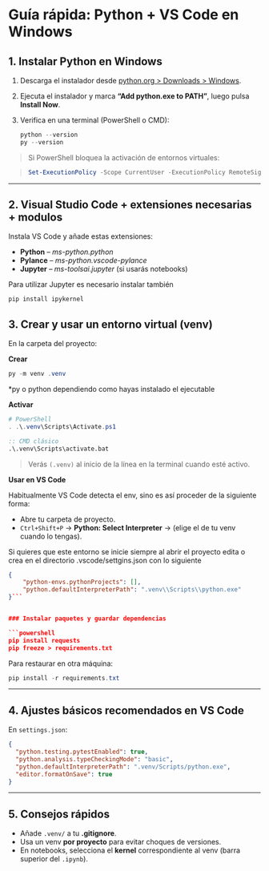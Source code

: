 # Guía rápida: Python + VS Code en Windows

## 1. Instalar Python en Windows

1. Descarga el instalador desde [python.org > Downloads > Windows](https://www.python.org/downloads/windows/).
2. Ejecuta el instalador y marca **“Add python.exe to PATH”**, luego pulsa **Install Now**.
3. Verifica en una terminal (PowerShell o CMD):

   ```powershell
   python --version
   py --version
   ```

> Si PowerShell bloquea la activación de entornos virtuales:

> ```powershell
> Set-ExecutionPolicy -Scope CurrentUser -ExecutionPolicy RemoteSigned
> ```

---

## 2. Visual Studio Code + extensiones necesarias + modulos

Instala VS Code y añade estas extensiones:

- **Python** – *ms-python.python*
- **Pylance** – *ms-python.vscode-pylance*
- **Jupyter** – *ms-toolsai.jupyter* (si usarás notebooks)

Para utilizar Jupyter es necesario instalar también

```bash
pip install ipykernel
```


## 3. Crear y usar un entorno virtual (venv)

En la carpeta del proyecto:

**Crear**

```powershell
py -m venv .venv
```

*py o python dependiendo como hayas instalado el ejecutable

**Activar**

```powershell
# PowerShell
. .\.venv\Scripts\Activate.ps1
```

```bat
:: CMD clásico
.\.venv\Scripts\activate.bat
```

> Verás `(.venv)` al inicio de la línea en la terminal cuando esté activo.

**Usar en VS Code**

Habitualmente VS Code detecta el env, sino es así proceder de la siguiente forma:

- Abre tu carpeta de proyecto.
- `Ctrl+Shift+P` → **Python: Select Interpreter** → (elige el de tu venv cuando lo tengas).

Si quieres que este entorno se inicie siempre al abrir el proyecto edita o crea en el directorio .vscode/settgins.json con lo siguiente

```json
{
    "python-envs.pythonProjects": [],
    "python.defaultInterpreterPath": ".venv\\Scripts\\python.exe"
}```


### Instalar paquetes y guardar dependencias

```powershell
pip install requests
pip freeze > requirements.txt
```

Para restaurar en otra máquina:

```powershell
pip install -r requirements.txt
```

---

## 4. Ajustes básicos recomendados en VS Code

En `settings.json`:

```json
{
  "python.testing.pytestEnabled": true,
  "python.analysis.typeCheckingMode": "basic",
  "python.defaultInterpreterPath": ".venv/Scripts/python.exe",
  "editor.formatOnSave": true
}
```

---

## 5. Consejos rápidos

- Añade `.venv/` a tu **.gitignore**.
- Usa un venv **por proyecto** para evitar choques de versiones.
- En notebooks, selecciona el **kernel** correspondiente al venv (barra superior del `.ipynb`).
